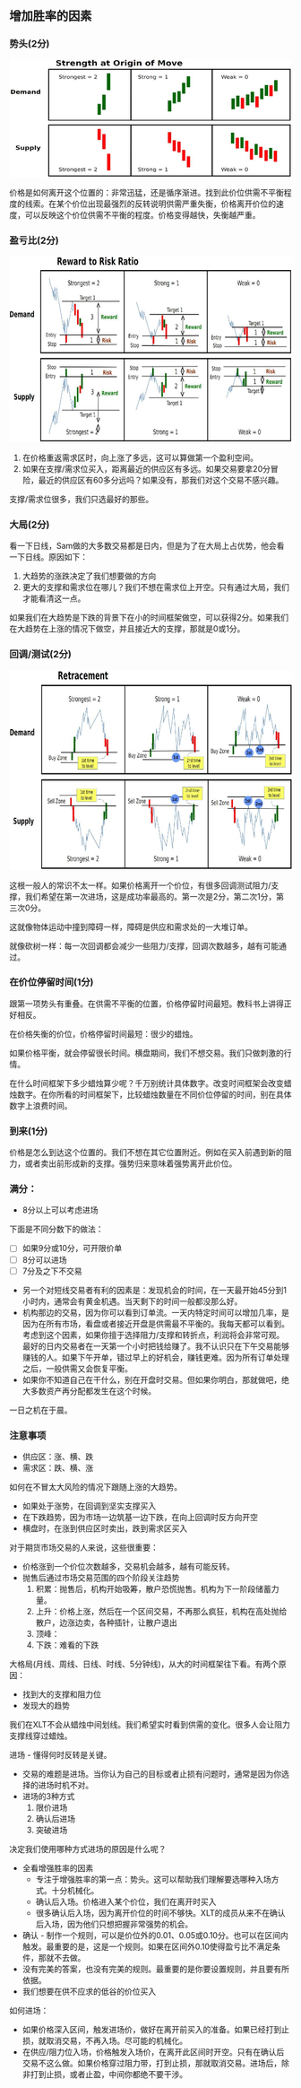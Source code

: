 ## 增加胜率的因素

### 势头(2分)

![](images/strength_move.jpg)

价格是如何离开这个位置的：非常迅猛，还是循序渐进。找到此价位供需不平衡程度的线索。在某个价位出现最强烈的反转说明供需严重失衡，价格离开价位的速度，可以反映这个价位供需不平衡的程度。价格变得越快，失衡越严重。

### 盈亏比(2分)

![](images/rr.jpg)

 1. 在价格重返需求区时，向上涨了多远，这可以算做第一个盈利空间。
 2. 如果在支撑/需求位买入，距离最近的供应区有多远。如果交易要拿20分冒险，最近的供应区有60多分远吗？如果没有，那我们对这个交易不感兴趣。

支撑/需求位很多，我们只选最好的那些。

### 大局(2分)


看一下日线，Sam做的大多数交易都是日内，但是为了在大局上占优势，他会看一下日线。原因如下：

 1. 大趋势的涨跌决定了我们想要做的方向
 2. 更大的支撑和需求位在哪儿？我们不想在需求位上开空。只有通过大局，我们才能看清这一点。

如果我们在大趋势是下跌的背景下在小的时间框架做空，可以获得2分。如果我们在大趋势在上涨的情况下做空，并且接近大的支撑，那就是0或1分。

### 回调/测试(2分)

![](images/retracement.jpg)

这根一般人的常识不太一样。如果价格离开一个价位，有很多回调测试阻力/支撑，我们希望在第一次进场，这是成功率最高的。第一次是2分，第二次1分，第三次0分。

这就像物体运动中撞到障碍一样，障碍是供应和需求处的一大堆订单。

就像砍树一样：每一次回调都会减少一些阻力/支撑，回调次数越多，越有可能通过。

### 在价位停留时间(1分)

跟第一项势头有重叠。在供需不平衡的位置，价格停留时间最短。教科书上讲得正好相反。

在价格失衡的价位，价格停留时间最短：很少的蜡烛。

如果价格平衡，就会停留很长时间。横盘期间，我们不想交易。我们只做刺激的行情。

在什么时间框架下多少蜡烛算少呢？千万别统计具体数字。改变时间框架会改变蜡烛数字。在你所看的时间框架下，比较蜡烛数量在不同价位停留的时间，别在具体数字上浪费时间。

### 到来(1分)

价格是怎么到达这个位置的。我们不想在其它位置附近。例如在买入前遇到新的阻力，或者卖出前形成新的支撑。强势归来意味着强势离开此价位。

### 满分：

 * 8分以上可以考虑进场

下面是不同分数下的做法：

 - [ ] 如果9分或10分，可开限价单
 - [ ] 8分可以进场
 - [ ] 7分及之下不交易

 - 另一个对短线交易者有利的因素是：发现机会的时间，在一天最开始45分到1小时内，通常会有黄金机遇。当天剩下的时间一般都没那么好。
 - 机构那边的交易，因为你可以看到订单流。一天内特定时间可以增加几率，是因为在所有市场，看盘或者接近开盘是供需最不平衡的。我每天都可以看到。考虑到这个因素，如果你擅于选择阻力/支撑和转折点，利润将会非常可观。最好的日内交易者在一天第一个小时把钱给赚了。我不认识只在下午交易能够赚钱的人。如果下午开单，错过早上的好机会，赚钱更难。因为所有订单处理之后，一般供需又会恢复平衡。
 - 如果你不知道自己在干什么，别在开盘时交易。但如果你明白，那就做吧，绝大多数资产再分配都发生在这个时候。

一日之机在于晨。

### 注意事项

 - 供应区：涨、横、跌
 - 需求区：跌、横、涨

如何在不冒太大风险的情况下跟随上涨的大趋势。

 - 如果处于涨势，在回调到坚实支撑买入
 - 在下跌趋势，因为市场一边筑基一边下跌，在向上回调时反方向开空
 - 横盘时，在涨到供应区时卖出，跌到需求区买入

对于期货市场交易的人来说，这些很重要：

 - 价格涨到一个价位次数越多，交易机会越多，越有可能反转。
 - 抛售后通过市场交易范围的四个阶段关注趋势
    1. 积累：抛售后，机构开始吸筹，散户恐慌抛售。机构为下一阶段储蓄力量。
    2. 上升：价格上涨，然后在一个区间交易，不再那么疯狂，机构在高处抛给散户，边涨边卖，各种插针，让散户退出
    3. 顶峰：
    4. 下跌：难看的下跌

大格局(月线、周线、日线、时线、5分钟线)，从大的时间框架往下看。有两个原因：

 - 找到大的支撑和阻力位
 - 发现大的趋势

我们在XLT不会从蜡烛中间划线。我们希望实时看到供需的变化。很多人会让阻力支撑线穿过蜡烛。

进场 - 懂得何时反转是关键。

 - 交易的难题是进场。当你认为自己的目标或者止损有问题时，通常是因为你选择的进场时机不对。
 - 进场的3种方式
   1. 限价进场
   2. 确认后进场
   3. 突破进场

决定我们使用哪种方式进场的原因是什么呢？

 - 全看增强胜率的因素
   - 专注于增强胜率的第一点：势头。这可以帮助我们理解要选哪种入场方式。十分机械化。
   - 确认后入场。价格进入某个价位，我们在离开时买入
   - 很多确认后入场，因为离开价位的时间不够快。XLT的成员从来不在确认后入场，因为他们只想把握非常强势的机会。
 - 确认 - 制作一个规则，可以是价位外的0.01、0.05或0.10分。也可以在区间内触发。最重要的是，这是一个规则。如果在区间外0.10使得盈亏比不满足条件，那就不去做。
 - 没有完美的答案，也没有完美的规则。最重要的是你要设置规则，并且要有所依据。
 - 我们想要在供不应求的低谷的价位买入

如何进场：

 - 如果价格深入区间，触发进场价，做好在离开前买入的准备。如果已经打到止损，就取消交易，不再入场。尽可能的机械化。
 - 在供应/阻力位入场，价格触发入场价，在离开此区间时开空。只有在确认后交易不这么做。如果价格穿过阻力带，打到止损，那就取消交易。进场后，除非打到止损，或者止盈，中间你都绝不要干涉。

